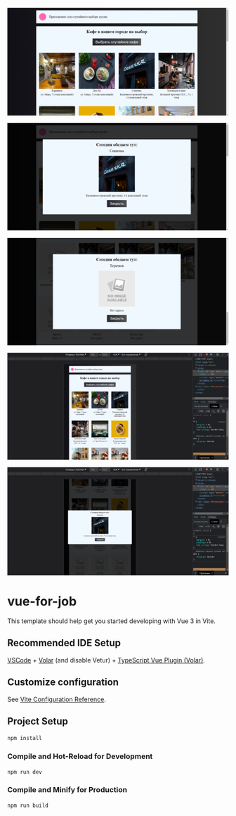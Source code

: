 

![Screen](https://github.com/fullnamemillie/vue-app-test/blob/master/screen-1.png)

![Screen](https://github.com/fullnamemillie/vue-app-test/blob/master/screen-2.png)

![Screen](https://github.com/fullnamemillie/vue-app-test/blob/master/screen-3.png)

![Screen](https://github.com/fullnamemillie/vue-app-test/blob/master/screen-4.png)

![Screen](https://github.com/fullnamemillie/vue-app-test/blob/master/screen-5.png)


# vue-for-job

This template should help get you started developing with Vue 3 in Vite.

## Recommended IDE Setup

[VSCode](https://code.visualstudio.com/) + [Volar](https://marketplace.visualstudio.com/items?itemName=Vue.volar) (and disable Vetur) + [TypeScript Vue Plugin (Volar)](https://marketplace.visualstudio.com/items?itemName=Vue.vscode-typescript-vue-plugin).

## Customize configuration

See [Vite Configuration Reference](https://vitejs.dev/config/).

## Project Setup

```sh
npm install
```

### Compile and Hot-Reload for Development

```sh
npm run dev
```

### Compile and Minify for Production

```sh
npm run build
```
